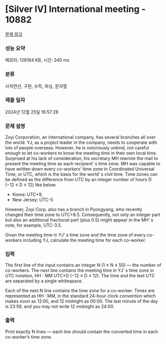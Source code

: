 # [Silver IV] International meeting - 10882 

[문제 링크](https://www.acmicpc.net/problem/10882) 

### 성능 요약

메모리: 128164 KB, 시간: 240 ms

### 분류

사칙연산, 구현, 수학, 파싱, 문자열

### 제출 일자

2024년 12월 25일 16:57:28

### 문제 설명

<p>Zoyi Corporation, an international company, has several branches all over the world. YJ, as a project leader in the company, needs to cooperate with lots of people overseas. However, he is notoriously unkind, not careful enough to let co-workers to know the meeting time in their own local time. Surprised at his lack of consideration, his secretary MH rewrote the mail to present the meeting time as each recipient’ s time zone. MH was capable to have written down every co-workers’ time zone in Coordinated Universal Time, or UTC, which is the basis for the world’ s civil time. Time zones can be defined as the difference from UTC by an integer number of hours D (−12 ≤ D ≤ 12) like below.</p>

<ul>
	<li>Korea: UTC+9,</li>
	<li>New Jersey: UTC-5</li>
</ul>

<p>However, Zoyi Corp. also has a branch in Pyongyang, who recently changed their time zone to UTC+8.5. Consequently, not only an integer part but also an additional fractional part (plus 0.5) might appear in the MH’ s note, for example, UTC-3.5.</p>

<p>Given the meeting time in YJ’ s time zone and the time zone of every co-workers including YJ, calculate the meeting time for each co-worker.</p>

### 입력 

 <p>The first line of the input contains an integer N (1 ≤ N ≤ 50) — the number of co-workers. The next line contains the meeting time in YJ’ s time zone in UTC notation, HH : MM UTC+D (−12 ≤ D ≤ 12). The time and the text UTC are separated by a single whitespace.</p>

<p>Each of the next N line contains the time zone for a co-worker. Times are represented as HH : MM, in the standard 24-hour clock convention which makes noon as 12:00, and 12 midnight as 00:00. The last minute of the day is 23:59, and you may not write 12 midnight as 24:00.</p>

### 출력 

 <p>Print exactly N lines — each line should contain the converted time in each co-worker’s time zone.</p>

